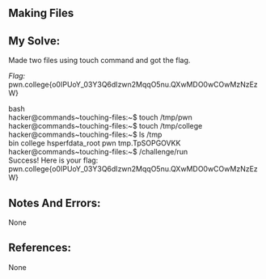 ## Making Files

## My Solve:
Made two files using touch command and got the flag.

*Flag:* pwn.college{o0IPUoY_03Y3Q6dIzwn2MqqO5nu.QXwMDO0wCOwMzNzEzW} 

bash \
hacker@commands\~touching-files:\~$ touch /tmp/pwn           
hacker@commands\~touching-files:\~$ touch /tmp/college               
hacker@commands\~touching-files:\~$ ls /tmp              
bin  college  hsperfdata_root  pwn  tmp.TpSOPGOVKK              
hacker@commands~touching-files:~$ /challenge/run             
Success! Here is your flag:                     
pwn.college{o0IPUoY_03Y3Q6dIzwn2MqqO5nu.QXwMDO0wCOwMzNzEzW}      

## Notes And Errors:
None 

## References:
None
